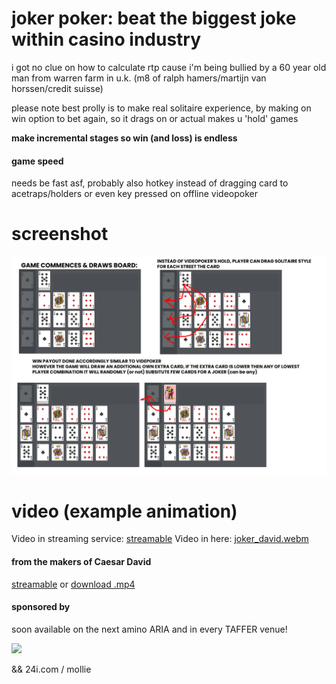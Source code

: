 # joker poker: beat the biggest joke within casino industry

i got no clue on how to calculate rtp cause i'm being bullied by a 60 year old man from warren farm in u.k. (m8 of ralph hamers/martijn van horssen/credit suisse)

please note best prolly is to make real solitaire experience, by making on win option to bet again, so it drags on or actual makes u 'hold' games

**make incremental stages so win (and loss) is endless**

#### game speed
needs be fast asf, probably also hotkey instead of dragging card to acetraps/holders or even key pressed on offline videopoker

# screenshot
![](poker_game.png)

# video (example animation)
Video in streaming service: [streamable](https://streamable.com/uglo8g)
Video in here: [joker_david.webm](joker_david.webm)

#### from the makers of Caesar David
[streamable](https://streamable.com/4zpzzy) or [download .mp4](https://github.com/martijn-martens/memories/blob/main/caesardavid-2.mp4)

#### sponsored by
soon available on the next amino ARIA and in every TAFFER venue!

![](https://shop-jontaffer-com.3dcartstores.com/assets/images/thumbnails/Raise%20the%20Bar%20Cover_thumbnail.jpg)

&& 24i.com / mollie



